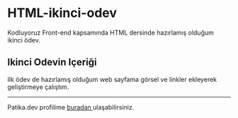 # HTML-ikinci-odev
Kodluyoruz Front-end kapsamında  HTML dersinde hazırlamış olduğum ikinci ödev.

## Ikinci Odevin Içeriği 
Ilk ödev de hazırlamış olduğum web sayfama görsel ve linkler ekleyerek geliştirmeye çalıştım.  

---
Patika.dev profilime [buradan ](https://app.patika.dev/ersun)ulaşabilirsiniz.